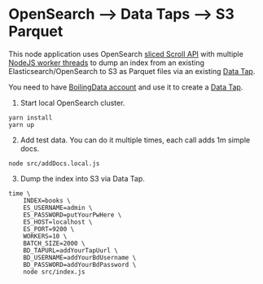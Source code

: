 # OpenSearch --> Data Taps --> S3 Parquet

This node application uses OpenSearch [sliced Scroll API](https://opensearch.org/docs/latest/search-plugins/searching-data/paginate/#scroll-search) with multiple [NodeJS worker threads](https://nodejs.org/api/worker_threads.html) to dump an index from an existing Elasticsearch/OpenSearch to S3 as Parquet files via an existing [Data Tap](https://github.com/boilingdata/data-taps-template).

You need to have [BoilingData account](https://github.com/boilingdata/boilingdata-bdcli) and use it to create a [Data Tap](https://github.com/boilingdata/data-taps-template).

1. Start local OpenSearch cluster.

```shell
yarn install
yarn up
```

2. Add test data. You can do it multiple times, each call adds 1m simple docs.

```shell
node src/addDocs.local.js
```

3. Dump the index into S3 via Data Tap.

```shell
time \
    INDEX=books \
    ES_USERNAME=admin \
    ES_PASSWORD=putYourPwHere \
    ES_HOST=localhost \
    ES_PORT=9200 \
    WORKERS=10 \
    BATCH_SIZE=2000 \
    BD_TAPURL=addYourTapUurl \
    BD_USERNAME=addYourBdUsername \
    BD_PASSWORD=addYourBdPassword \
    node src/index.js
```
